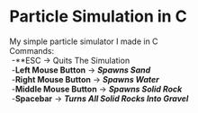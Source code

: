 # Particle Simulation in C
My simple particle simulator I made in C<br />
Commands:<br />
&nbsp;-**ESC -> Quits The Simulation<br />
&nbsp;-**Left Mouse Button** -> ***Spawns Sand***<br />
&nbsp;-**Right Mouse Button** -> ***Spawns Water***<br />
&nbsp;-**Middle Mouse Button** -> ***Spawns Solid Rock***<br />
&nbsp;-**Spacebar** -> ***Turns All Solid Rocks Into Gravel***<br />

